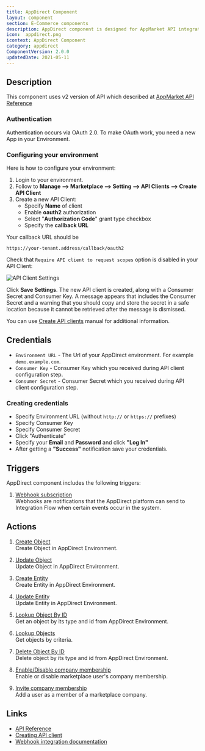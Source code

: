 ```yaml
---
title: AppDirect Component
layout: component
section: E-Commerce components
description: AppDirect component is designed for AppMarket API integration.
icon:  appdirect.png
icontext: AppDirect Component
category: appdirect
ComponentVersion: 2.0.0
updatedDate: 2021-05-11
---
```


## Description

This component uses v2 version of API which described at [AppMarket API Reference](https://help.appdirect.com/api/appmarket.html)

### Authentication

Authentication occurs via OAuth 2.0. To make OAuth work, you need a new App in your Environment.

### Configuring your environment

Here is how to configure your environment:

1.  Login to your environment.
2.  Follow to **Manage --> Marketplace -->  Setting -->  API Clients --> Create API Client**
3.  Create a new API Client:
    -   Specify **Name** of client
    -   Enable **oauth2** authorization
    -   Select "**Authorization Code**" grant type checkbox
    -   Specify the **callback URL**

Your callback URL should be

```
https://your-tenant.address/callback/oauth2
```

Check that `Require API client to request scopes` option is disabled in your API Client:

![API Client Settings](https://user-images.githubusercontent.com/22715422/78552759-be8ddf00-7810-11ea-8e60-498b2c4e6038.png)

Click **Save Settings**. The new API client is created, along with a Consumer
Secret and Consumer Key. A message appears that includes the Consumer Secret
and a warning that you should copy and store the secret in a safe location
because it cannot be retrieved after the message is dismissed.

You can use [Create API clients](https://help.appdirect.com/appmarket/Default.htm#MarketplaceManager/api-client-create.html) manual for additional information.

## Credentials

-   `Environment URL` - The Url of your AppDirect environment. For example `demo.example.com`.
-   `Consumer Key` - Consumer Key which you received during API client configuration step.
-   `Consumer Secret` - Consumer Secret which you received during API client configuration step.

### Creating credentials

-   Specify Environment URL (without `http://` or `https://` prefixes)
-   Specify Consumer Key
-   Specify Consumer Secret
-   Click "Authenticate"
-   Specify your **Email** and **Password** and click **"Log In"**
-   After getting a **"Success"** notification save your credentials.

## Triggers

AppDirect component includes the following triggers:

  1. [Webhook subscription](/components/appdirect/triggers#webhook-subscription)                                           
  Webhooks are notifications that the AppDirect platform can send to Integration
  Flow when certain events occur in the system.

## Actions

  1. [Create Object](/components/appdirect/actions#create-object)                                                           
  Create Object in AppDirect Environment.

  2. [Update Object](/components/appdirect/actions#update-object)                                                            
  Update Object in AppDirect Environment.

  3. [Create Entity](/components/appdirect/actions#create-entity)                                                            
  Create Entity in AppDirect Environment.

  4. [Update Entity](/components/appdirect/actions#update-entity)                                                            
  Update Entity in AppDirect Environment.

  5. [Lookup Object By ID](/components/appdirect/actions#lookup-object-by-id)                                                   
  Get an object by its type and id from AppDirect Environment.

  6. [Lookup Objects](/components/appdirect/actions#lookup-objects)                                                             
  Get objects by criteria.

  7. [Delete Object By ID](/components/appdirect/actions#delete-object-by-id)                                                
  Delete object by its type and id from AppDirect Environment.

  8. [Enable/Disable company membership](/components/appdirect/actions#enabledisable-company-membership)                     
  Enable or disable marketplace user's company membership.

  9. [Invite company membership](/components/appdirect/actions#invite-company-membership)                                       
  Add a user as a member of a marketplace company.

## Links

-   [API Reference](https://help.appdirect.com/api/appmarket.html)
-   [Creating API client](https://help.appdirect.com/appmarket/Default.htm#MarketplaceManager/api-client-create.html)
-   [Webhook integration documentation](https://help.appdirect.com/appmarket/Default.htm#MarketplaceManager/mm-set-integ-webhook.htm)

